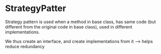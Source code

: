 # StrategyPatter
Strategy pattern is used when a method in base class, has same code (but different from the original code in base class), used in different implementations.

We thus create an interface, and create implementations from it --> helps reduce redundancy
